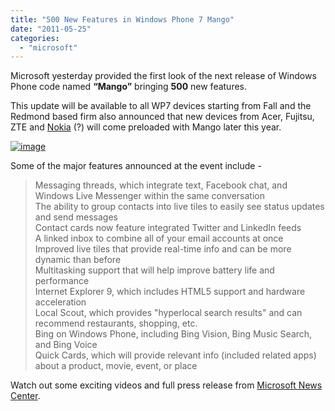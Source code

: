 ```yaml
---
title: "500 New Features in Windows Phone 7 Mango"
date: "2011-05-25"
categories: 
  - "microsoft"
---
```


Microsoft yesterday provided the first look of the next release of Windows Phone code named **“Mango”** bringing **500** new features.

This update will be available to all WP7 devices starting from Fall and the Redmond based firm also announced that new devices from Acer, Fujitsu, ZTE and [Nokia](http://www.cosmogeek.info/2011/02/nokia-will-use-windows-phone-7-mango.html) (?) will come preloaded with Mango later this year.

[![image](http://lh4.ggpht.com/_40bmzDo_mBs/Td0XLWIx-eI/AAAAAAAACB8/lsYbGwZjKJM/image_thumb%5B1%5D.png?imgmax=800 "image")](http://lh3.ggpht.com/_40bmzDo_mBs/Td0XKlfrk2I/AAAAAAAACB4/yCqg5sICeBc/s1600-h/image%5B3%5D.png)

Some of the major features announced at the event include -

> Messaging threads, which integrate text, Facebook chat, and Windows Live Messenger within the same conversation  
> The ability to group contacts into live tiles to easily see status updates and send messages  
> Contact cards now feature integrated Twitter and LinkedIn feeds  
> A linked inbox to combine all of your email accounts at once  
> Improved live tiles that provide real-time info and can be more dynamic than before  
> Multitasking support that will help improve battery life and performance  
> Internet Explorer 9, which includes HTML5 support and hardware acceleration  
> Local Scout, which provides "hyperlocal search results" and can recommend restaurants, shopping, etc.  
> Bing on Windows Phone, including Bing Vision, Bing Music Search, and Bing Voice  
> Quick Cards, which will provide relevant info (included related apps) about a product, movie, event, or place

Watch out some exciting videos and full press release from [Microsoft News Center](http://www.microsoft.com/presspass/features/2011/may11/05-24WindowsPhone.mspx).

